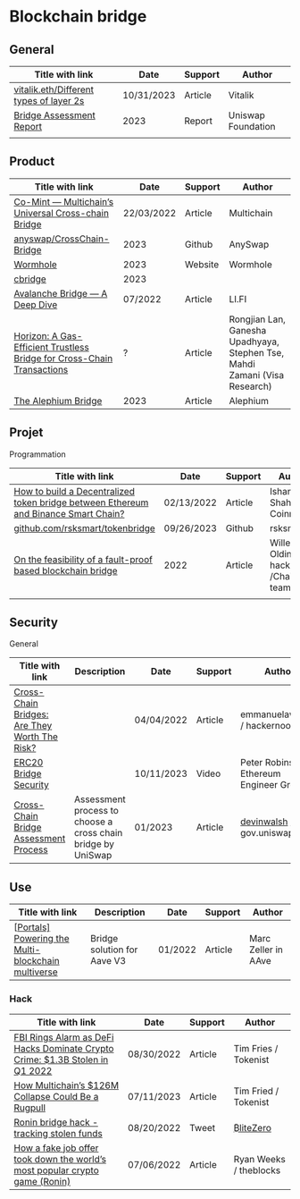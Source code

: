 # Blockchain bridge 

## General

| Title with link                                              | Date       | Support | Author             |
| ------------------------------------------------------------ | ---------- | ------- | ------------------ |
| [vitalik.eth/Different types of layer 2s](https://vitalik.eth.limo/general/2023/10/31/l2types.html) | 10/31/2023 | Article | Vitalik            |
| [Bridge Assessment Report](https://uniswap.notion.site/Bridge-Assessment-Report-0c8477afadce425abac9c0bd175ca382) | 2023       | Report  | Uniswap Foundation |
|                                                              |            |         |                    |

## Product

| Title with link                                              | Date       | Support | Author                                                       |
| ------------------------------------------------------------ | ---------- | ------- | ------------------------------------------------------------ |
| [Co-Mint — Multichain’s Universal Cross-chain Bridge](https://medium.com/multichainorg/co-mint-multichains-universal-cross-chain-bridge-48da559a96b7) | 22/03/2022 | Article | Multichain                                                   |
| [anyswap/CrossChain-Bridge](https://github.com/anyswap/CrossChain-Bridge) | 2023       | Github  | AnySwap                                                      |
| [Wormhole](https://wormhole.com/)                            | 2023       | Website | Wormhole                                                     |
| [cbridge](https://cbridge.celer.network/bridge/ethereum-polygon/eth/) | 2023       |         |                                                              |
| [Avalanche Bridge — A Deep Dive](https://li.fi/knowledge-hub/avalanche-bridge-a-deep-dive/) | 07/2022    | Article | LI.FI                                                        |
| [Horizon: A Gas-Efficient Trustless Bridge for Cross-Chain Transactions](https://open.harmony.one/horizon-a-gas-efficient-trustless-bridge-for-cross-chain-transactions) | ?          | Article | Rongjian Lan, Ganesha Upadhyaya, Stephen Tse, Mahdi Zamani (Visa Research) |
| [The Alephium Bridge](https://medium.com/@alephium/the-alephium-bridge-a787d90b2e4a) | 2023       | Article | Alephium                                                     |



## Projet

Programmation

| Title with link                                              | Date       | Support | Author                                 |
| ------------------------------------------------------------ | ---------- | ------- | -------------------------------------- |
| [How to build a Decentralized token bridge between Ethereum and Binance Smart Chain?](https://medium.com/coinmonks/how-to-build-a-decentralized-token-bridge-between-ethereum-and-binance-smart-chain-58de17441259) | 02/13/2022 | Article | Ishan Shahzad / Coinmonks              |
| [github.com/rsksmart/tokenbridge](https://github.com/rsksmart/tokenbridge) | 09/26/2023 | Github  | rsksmart                               |
| [On the feasibility of a fault-proof based blockchain bridge](https://hackmd.io/@wollum/BJLmdNN4o) | 2022       | Article | Willem Olding / hackmd /ChainSafe team |
|                                                              |            |         |                                        |

## Security

General

| Title with link                                              | Description                                                  | Date       | Support | Author                                                       |
| ------------------------------------------------------------ | ------------------------------------------------------------ | ---------- | ------- | ------------------------------------------------------------ |
| [Cross-Chain Bridges: Are They Worth The Risk?](https://hackernoon.com/cross-chain-bridges-are-they-worth-the-risk) |                                                              | 04/04/2022 | Article | emmanuelawosika / hackernoon                                 |
| [ERC20 Bridge Security](https://www.youtube.com/watch?v=hGDH6CNuMM0) |                                                              | 10/11/2023 | Video   | Peter Robinson / Ethereum Engineer Group                     |
| [Cross-Chain Bridge Assessment Process](https://gov.uniswap.org/t/cross-chain-bridge-assessment-process/20148) | Assessment process to choose a cross chain bridge by UniSwap | 01/2023    | Article | [devinwalsh](https://gov.uniswap.org/u/devinwalsh) / gov.uniswap |

## Use

| Title with link                                              | Description                 | Date    | Support | Author              |
| ------------------------------------------------------------ | --------------------------- | ------- | ------- | ------------------- |
| [[Portals\] Powering the Multi-blockchain multiverse](https://governance.aave.com/t/portals-powering-the-multi-blockchain-multiverse/6889) | Bridge solution for Aave V3 | 01/2022 | Article | Marc Zeller in AAve |



### Hack

| Title with link                                              | Date       | Support | Author                                     |
| ------------------------------------------------------------ | ---------- | ------- | ------------------------------------------ |
| [FBI Rings Alarm as DeFi Hacks Dominate Crypto Crime: $1.3B Stolen in Q1 2022](https://tokenist.com/fbi-rings-alarm-as-defi-hacks-dominate-crypto-crime-1-3b-stolen-in-q1-2022/) | 08/30/2022 | Article | Tim Fries / Tokenist                       |
| [How Multichain’s $126M Collapse Could Be a Rugpull](https://tokenist.com/how-multichains-126m-collapse-could-be-a-rugpull/) | 07/11/2023 | Article | Tim Fried / Tokenist                       |
| [Ronin bridge hack - tracking stolen funds](https://twitter.com/blitezero/status/1560954269192564737) | 08/20/2022 | Tweet   | [₿liteZero](https://twitter.com/blitezero) |
| [How a fake job offer took down the world’s most popular crypto game (Ronin)](https://www.theblock.co/post/156038/how-a-fake-job-offer-took-down-the-worlds-most-popular-crypto-game) | 07/06/2022 | Article | Ryan Weeks / theblocks                     |